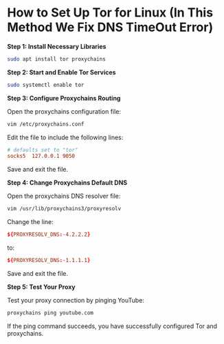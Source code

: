 
# How to Set Up Tor for Linux (In This Method We Fix DNS TimeOut Error)

**Step 1: Install Necessary Libraries**

```bash
sudo apt install tor proxychains
```

**Step 2: Start and Enable Tor Services**

```bash
sudo systemctl enable tor
```

**Step 3: Configure Proxychains Routing**

Open the proxychains configuration file:

```bash
vim /etc/proxychains.conf
```

Edit the file to include the following lines:

```conf
# defaults set to "tor"
socks5  127.0.0.1 9050
```

Save and exit the file.

**Step 4: Change Proxychains Default DNS**

Open the proxychains DNS resolver file:

```bash
vim /usr/lib/proxychains3/proxyresolv
```

Change the line:

```conf
${PROXYRESOLV_DNS:-4.2.2.2}
```

to:

```conf
${PROXYRESOLV_DNS:-1.1.1.1}
```

Save and exit the file.

**Step 5: Test Your Proxy**

Test your proxy connection by pinging YouTube:

```bash
proxychains ping youtube.com
```

If the ping command succeeds, you have successfully configured Tor and proxychains.
